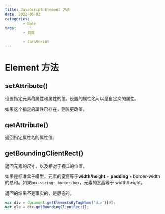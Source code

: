 ```yaml
---
title: JavaScript Element 方法
date: 2022-05-02
categories:
        - Note
tags:
        - 前端

        - JavaScript
---
```


# Element 方法

## setAttribute()

设置指定元素的属性和属性的值。设置的属性名可以是自定义的属性。

如果这个指定的属性已存在，则仅更改值。

## getAttribute()

返回指定属性名的属性值。

## getBoundingClientRect()

返回元素的尺寸，以及相对于视口的位置。

如果是标准盒子模型，元素的宽高等于**width/height** + **padding** + border-width 的总和。如果`box-sizing: border-box`，元素的宽高等于 width/height。

返回的结果不是事实的，是静态的。

```js
var div = document.getElementsByTagName('div')[0];
var ele = div.getBoundingClientRect();
```
